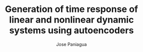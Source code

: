 ---
paperId: 38
author: Jose Paniagua
publicationauthor: Paniagua, J.
title: Generation of time response of linear and nonlinear dynamic systems using autoencoders
pdf: Poster_Paniagua_Jose.pdf
poster: --
alt: --
type: Poster
topic: Robotics
link: https://doi.org/10.52591/lxai2019120810
conference: neurips
year: 2019
tags: neurips-2019
location: Vancouver, Canada
---